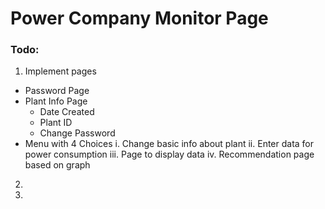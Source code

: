 # Power Company Monitor Page

### Todo: 
1. Implement pages  
- Password Page
- Plant Info Page
    - Date Created
    - Plant ID
    - Change Password
- Menu with 4 Choices
    i. Change basic info about plant
    ii. Enter data for power consumption
    iii. Page to display data
    iv. Recommendation page based on graph
2. 
3. 
